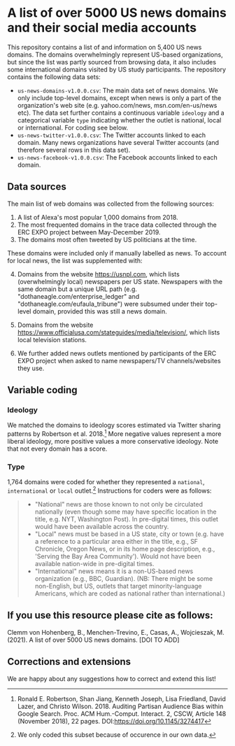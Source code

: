 # A list of over 5000 US news domains and their social media accounts

This repository contains a list of and information on 5,400 US news domains. The domains overwhelmingly represent US-based organizations, but since the list was partly sourced from browsing data, it also includes some international domains visited by US study participants. The repository contains the following data sets:

- `us-news-domains-v1.0.0.csv`: The main data set of news domains. We only include top-level domains, except when news is only a part of the organization's web site (e.g. yahoo.com/news, msn.com/en-us/news etc). The data set further contains a continuous variable `ideology` and a categorical variable `type` indicating whether the outlet is national, local or international. For coding see below.
- `us-news-twitter-v1.0.0.csv`: The Twitter accounts linked to each domain. Many news organizations have several Twitter accounts (and therefore several rows in this data set). 
- `us-news-facebook-v1.0.0.csv`: The Facebook accounts linked to each domain. 

## Data sources

The main list of web domains was collected from the following sources:

1. A list of Alexa's most popular 1,000 domains from 2018.
2. The most frequented domains in the trace data collected through the ERC EXPO project between May-December 2019.
3. The domains most often tweeted by US politicians at the time. 

These domains were included only if manually labelled as news. To account for local news, the list was supplemented with:

4. Domains from the website <https://usnpl.com>, which lists (overwhelmingly local) newspapers per US state. Newspapers with the same domain but a unique URL path (e.g. "dothaneagle.com/enterprise_ledger" and "dothaneagle.com/eufaula_tribune") were subsumed under their top-level domain, provided this was still a news domain. 
5. Domains from the website <https://www.officialusa.com/stateguides/media/television/>, which lists local television stations. 

6. We further added news outlets mentioned by participants of the ERC EXPO project when asked to name newspapers/TV channels/websites they use.

## Variable coding

### Ideology

We matched the domains to ideology scores estimated via Twitter sharing patterns by Robertson et al. 2018.[^1] More negative values represent a more liberal ideology, more positive values a more conservative ideology. Note that not every domain has a score.

### Type

1,764 domains were coded for whether they represented a `national`, `international` or `local` outlet.[^2] Instructions for coders were as follows: 

> - "National" news are those known to not only be circulated nationally (even though some may have specific location in the title, e.g. NYT, Washington Post). In pre-digital times, this outlet would have been available across the country.
> - "Local" news must be based in a US state, city or town (e.g. have a reference to a particular area either in the title, e.g., SF Chronicle, Oregon News, or in its home page description, e.g., 'Serving the Bay Area Community'). Would not have been available nation-wide in pre-digital times.
> - "International" news means it is a non-US-based news organization (e.g., BBC, Guardian). (NB: There might be some non-English, but US, outlets that target minority-language Americans, which are coded as national rather than international.)

## If you use this resource please cite as follows:

Clemm von Hohenberg, B., Menchen-Trevino, E., Casas, A., Wojcieszak, M. (2021). A list of over 5000 US news domains. [DOI TO ADD]

## Corrections and extensions

We are happy about any suggestions how to correct and extend this list!

[^1]: Ronald E. Robertson, Shan Jiang, Kenneth Joseph, Lisa Friedland, David Lazer, and Christo Wilson. 2018. Auditing Partisan Audience Bias within Google Search. Proc. ACM Hum.-Comput. Interact. 2, CSCW, Article 148 (November 2018), 22 pages. DOI:https://doi.org/10.1145/3274417
[^2]: We only coded this subset because of occurence in our own data. 
